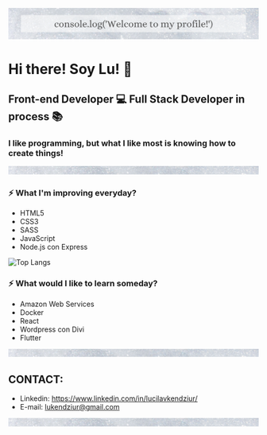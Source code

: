 ![Banner Image](/image/banner2.png)

# Hi there! Soy Lu! :wave:
## Front-end Developer :computer: Full Stack Developer in process :books:

### I like programming, but what I like most is knowing how to create things!

![Banner Image](/image/small-banner.png)
### :zap: What I'm improving everyday?
* HTML5
* CSS3
* SASS       
* JavaScript
* Node.js con Express

 ![Top Langs](https://github-readme-stats.vercel.app/api/top-langs/?username=Lukendziur&theme=buefy)
### :zap: What would I like to learn someday?
* Amazon Web Services
* Docker
* React
* Wordpress con Divi
* Flutter

![Banner Image](/image/small-banner.png)


## CONTACT:

* Linkedin: https://www.linkedin.com/in/lucilavkendziur/
* E-mail: lukendziur@gmail.com

![Banner Image](/image/small-banner.png)












